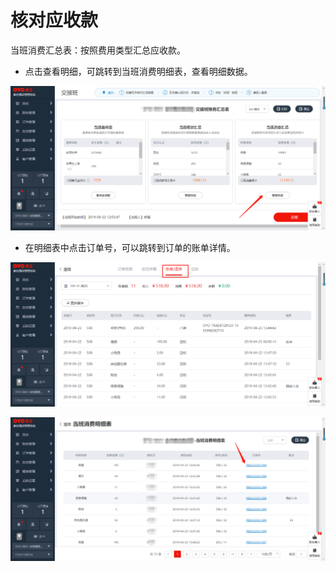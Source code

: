 # 核对应收款

当班消费汇总表：按照费用类型汇总应收款。

* 点击查看明细，可跳转到当班消费明细表，查看明细数据。

![](../../../.gitbook/assets/image%20%28612%29.png)

* 在明细表中点击订单号，可以跳转到订单的账单详情。

![](../../../.gitbook/assets/image%20%28553%29.png)

![](../../../.gitbook/assets/image%20%282%29.png)



